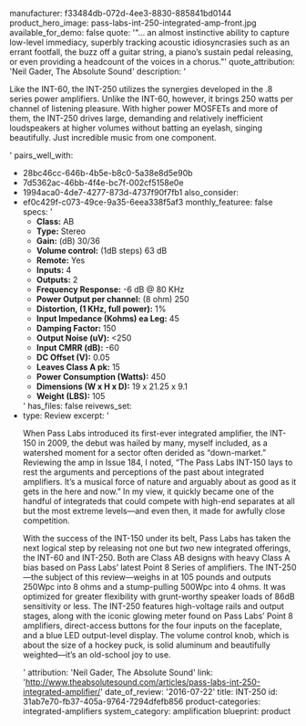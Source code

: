 manufacturer: f33484db-072d-4ee3-8830-885841bd0144
product_hero_image: pass-labs-int-250-integrated-amp-front.jpg
available_for_demo: false
quote: '"... an almost instinctive ability to capture low-level immediacy, superbly tracking acoustic idiosyncrasies such as an errant footfall, the buzz off a guitar string, a piano’s sustain pedal releasing, or even providing a headcount of the voices in a chorus."'
quote_attribution: 'Neil Gader, The Absolute Sound'
description: '<p>Like the INT-60, the INT-250 utilizes the synergies developed in the .8 series power amplifiers. Unlike the INT-60, however, it brings 250 watts per channel of listening pleasure. With higher power MOSFETs and more of them, the INT-250 drives large, demanding and relatively inefficient loudspeakers at higher volumes without batting an eyelash, singing beautifully. Just incredible music from one component.&nbsp;&nbsp;</p>'
pairs_well_with:
  - 28bc46cc-646b-4b5e-b8c0-5a38e8d5e90b
  - 7d5362ac-46bb-4f4e-bc7f-002cf5158e0e
  - 1994aca0-4de7-4277-873d-4737f90f7fb1
also_consider:
  - ef0c429f-c073-49ce-9a35-6eea338f5af3
monthly_featuree: false
specs: '<ul><li><b>Class:</b> AB</li><li><b>Type:</b> Stereo</li><li><b>Gain:</b> (dB) 30/36</li><li><b>Volume control:</b> (1dB steps) 63 dB</li><li><b>Remote:</b> Yes</li><li><b>Inputs:</b> 4</li><li><b>Outputs:</b> 2</li><li><b>Frequency Response:</b> -6 dB @ 80 KHz</li><li><b>Power Output per channel:</b> (8 ohm) 250</li><li><b>Distortion, (1 KHz, full power):</b> 1%</li><li><b>Input Impedance (Kohms) ea Leg:</b> 45</li><li><b>Damping Factor:</b> 150</li><li><b>Output Noise (uV):</b> &lt;250</li><li><b>Input CMRR (dB):</b> -60</li><li><b>DC Offset (V):</b> 0.05</li><li><b>Leaves Class A pk:</b> 15</li><li><b>Power Consumption (Watts):</b> 450</li><li><b>Dimensions (W x H x D):</b> 19 x 21.25 x 9.1</li><li><b>Weight (LBS):</b> 105</li></ul>'
has_files: false
reivews_set:
  -
    type: Review
    excerpt: '<p>When Pass Labs introduced its first-ever integrated amplifier, the INT-150 in 2009, the debut was hailed by many, myself included, as a watershed moment for a sector often derided as “down-market.” Reviewing the amp in Issue 184, I noted, “The Pass Labs INT-150 lays to rest the arguments and perceptions of the past about integrated amplifiers. It’s a musical force of nature and arguably about as good as it gets in the here and now.” In my view, it quickly became one of the handful of integrateds that could compete with high-end separates at all but the most extreme levels—and even then, it made for awfully close competition.</p><p>With the success of the INT-150 under its belt, Pass Labs has taken the next logical step by releasing not one but&nbsp;<em>two</em>&nbsp;new integrated offerings, the INT-60 and INT-250. Both are Class AB designs with heavy Class A bias based on Pass Labs’ latest Point 8 Series of amplifiers. The INT-250—the subject of this review—weighs in at 105 pounds and outputs 250Wpc into 8 ohms and a stump-pulling 500Wpc into 4 ohms. It was optimized for greater flexibility with grunt-worthy speaker loads of 86dB sensitivity or less. The INT-250 features high-voltage rails and output stages, along with the iconic glowing meter found on Pass Labs’ Point 8 amplifiers, direct-access buttons for the four inputs on the faceplate, and a blue LED output-level display. The volume control knob, which is about the size of a hockey puck, is solid aluminum and beautifully weighted—it’s an old-school joy to use.</p>'
    attribution: 'Neil Gader, The Absolute Sound'
    link: 'http://www.theabsolutesound.com/articles/pass-labs-int-250-integrated-amplifier/'
    date_of_review: '2016-07-22'
title: INT-250
id: 31ab7e70-fb37-405a-9764-7294dfefb856
product-categories: integrated-amplifiers
system_category: amplification
blueprint: product
